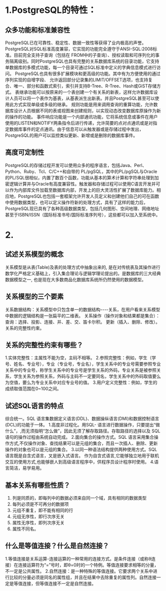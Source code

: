 # 1.PostgreSQL的特性：
## 	众多功能和标准兼容性
PostgreSQL已在可靠性、稳定性、数据一致性等获得了业内极高的声誉。
PostgreSQL对SQL标准高度兼容，它实现的功能完全遵守于ANSI-SQL:2008标准。目前完全支持子查询（包括在 FROM中的子查询）、授权读取和可序列化的事务隔离级别。同时PostgreSQL也具有完整的关系数据库系统的目录功能，它支持单数据库的多模式功能，每一个目录可通过SQL标准中定义的字典信息模式进行访问。
PostgreSQL也具有很多扩展模块和更高级的功能。其中有为方便使用的通过序列实现的自增字段、 允许返回部分记录集的LIMIT/OFFSET选项，也支持复合、唯一、部分和函数式索引，索引并支持B-Tree、R-Tree、Hash或GiST存储方式。
表继承功能可以按原来的一个表创建一个有关系的新表，这样允许数据库设计人员可以将一个表作为基表，从基表派生出新表。并且PostgreSQL甚至可以使用此方式实现单级或多级的继承。
规则功能是用来调用查询的重算功能，允许数据库设计人员根据不同的表或视图来创建规则，以实现动态改变数据库原操作为新的操作的功能。
事件响应功能是一个内部通讯功能，它将系统信息或事件在用户使用的LISTEN和NOTIFY两条指令后进行传递，允许简要的点对点通讯或是对指定数据库事件的定点通讯。由于信息可以从触发器或是存储过程中发出，PostgreSQL的用户可以监控类似更新、新增或是删除的数据库事件。
## 	高度可定制性
PostgreSQL的存储过程开发可以使用众多的程序语言，包括Java、Perl、Python、Ruby、Tcl、C/C++和自带的 PL/pgSQL，其中的PL/pgSQL与Oracle的PL/SQL很相似，内置了数百个函数，功能从基本的算术计算和字符串处理到加密逻辑计算并与Oracle有高度兼容性。触发器和存储过程可以使用C语言开发并可以作为内部库文件加载至数据库内部，开发上的巨大灵活性扩展了数据库能力。相应地，PostgreSQL也包括一套框架允许开发人员定义和创建他们自己的可在函数中使用数据类型，也可以定义操作符新的处理方式，具有了这样的能力后，PostgreSQL现已具有了各种高级数据类型，包括几何图形、空间地理、网络地址甚至于ISBN/ISSN（国际标准书号/国际标准序列号），这些都可以加入至系统中。

# 2.
## 试述关系模型的概念
关系模型是从表(Table)及表的处理方式中抽象出来的, 是在对传统表及其操作进行数学化严格定义基础上，引入集合理论与逻辑学理论提出的。是数据库的三大经典数据模型之一, 也是现在大多数商品化数据库系统所仍然使用的数据模型。
## 关系模型的三个要素
关系数据结构：关系模型中只包含单一的数据结构----关系，在用户看来关系模型中数据的逻辑结构是一张扁平的二维表。
关系操作（操作对象和结果都是集合）：
查询：选择、投影、连接、并、差、交、笛卡尔积。
更新（插入、删除、修改）。
关系的完整性约束。
## 关系的完整性约束有哪些？
1.实体完整性：主属性不能为空，主码不相等。
2.参照完整性：例如，学生（学号、姓名、专业号），专业（专业号，专业名），学生关系中的专业号需要参照专业关系中的专业号，称学生关系中的专业号是学生关系的外码，专业关系是被参照关系，学生关系为参照关系，外码与主码不一定要同名，学生关系中的外码取值要么为空值，要么为专业关系中对应专业号的值。
3.用户定义完整性：例如，学生的成绩取值范围在0~100之间。
## 试述SQL语言的特点
综合统一。SQL 语言集数据定义语言(DDL)、数据操纵语言(DMI)和数据控制语言(DCL)的功能于一体。
1.高度非过程化。用SQL- 语言进行数据操作，只要提出“做什么”，,而无须指明“怎么做”，因此无须了解存取路径。存取路径的选择以及 SQL语句的操作过程由系统自动完成。
2.面向集合的操作方式。SQL 语言采用集合操作方式,不仅操作对象、查找结果可以是元组的集合，而且一次插人、删除、更新操作的对象也可以是元组的集合。
3.以同一种语法结构提供两种使用方式。SQL语言既是自含式语言，叉是嵌入式语言。
作为自含式语言,它能够独立地用于联机交互的使用方式,也能够嵌人到高级语言程序中，供程序员设计程序时使用。
4.语言简洁，易学易用。
## 基本关系有哪些性质？
1.	列是同质的，即每列中的数据必须来自同一个域，具有相同的数据类型
2.	每列必须是不可再分的数据项
3.	元组不重复，即不能有相同的行
4.	元组无序性，即行次序无关
5.	属性无序性，即列次序无关
6.	属性不同名。
## 什么是等值连接？什么是自然连接？
1.等值连接是关系运算-连接运算的一种常用的连接方式。是条件连接（或称θ连接）在连接运算符为“=”号时，即θ=0时的一个特例。等值连接要求相等的分量，不一定是公共属性。
2.自然连接：是一种特殊的等值连接。它要求两个关系中进行比较的分量必须是同名的属性组，并且在结果中去除重复的属性列。自然连接一定是等值连接，但等值连接不一定是自然连接。

